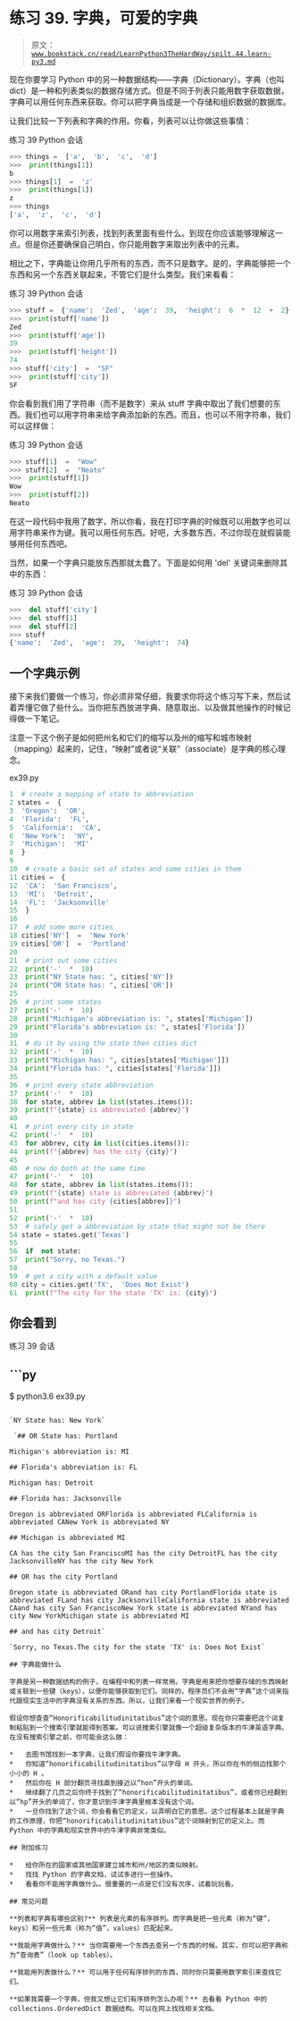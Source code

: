 # 练习 39\. 字典，可爱的字典

> 原文：[`www.bookstack.cn/read/LearnPython3TheHardWay/spilt.44.learn-py3.md`](https://www.bookstack.cn/read/LearnPython3TheHardWay/spilt.44.learn-py3.md)

现在你要学习 Python 中的另一种数据结构——字典（Dictionary）。字典（也叫 dict）是一种和列表类似的数据存储方式。但是不同于列表只能用数字获取数据，字典可以用任何东西来获取。你可以把字典当成是一个存储和组织数据的数据库。

让我们比较一下列表和字典的作用。你看，列表可以让你做这些事情：

练习 39 Python 会话

```py
>>> things =  ['a',  'b',  'c',  'd']
>>>  print(things[1])
b
>>> things[1]  =  'z'
>>>  print(things[1])
z
>>> things
['a',  'z',  'c',  'd']
```

你可以用数字来索引列表，找到列表里面有些什么。到现在你应该能够理解这一点。但是你还要确保自己明白，你只能用数字来取出列表中的元素。

相比之下，字典能让你用几乎所有的东西，而不只是数字。是的，字典能够把一个东西和另一个东西关联起来，不管它们是什么类型。我们来看看：

练习 39 Python 会话

```py
>>> stuff =  {'name':  'Zed',  'age':  39,  'height':  6  *  12  +  2}
>>>  print(stuff['name'])
Zed
>>>  print(stuff['age'])
39
>>>  print(stuff['height'])
74
>>> stuff['city']  =  "SF"
>>>  print(stuff['city'])
SF
```

你会看到我们用了字符串（而不是数字）来从 stuff 字典中取出了我们想要的东西。我们也可以用字符串来给字典添加新的东西。而且，也可以不用字符串，我们可以这样做：

练习 39 Python 会话

```py
>>> stuff[1]  =  "Wow"
>>> stuff[2]  =  "Neato"
>>>  print(stuff[1])
Wow
>>>  print(stuff[2])
Neato
```

在这一段代码中我用了数字，所以你看，我在打印字典的时候既可以用数字也可以用字符串来作为键。我可以用任何东西。好吧，大多数东西，不过你现在就假装能够用任何东西吧。

当然，如果一个字典只能放东西那就太蠢了。下面是如何用 'del' 关键词来删除其中的东西：

练习 39 Python 会话

```py
>>>  del stuff['city']
>>>  del stuff[1]
>>>  del stuff[2]
>>> stuff
{'name':  'Zed',  'age':  39,  'height':  74}
```

## 一个字典示例

接下来我们要做一个练习，你必须非常仔细，我要求你将这个练习写下来，然后试着弄懂它做了些什么。当你把东西放进字典、随意取出、以及做其他操作的时候记得做一下笔记。

注意一下这个例子是如何把州名和它们的缩写以及州的缩写和城市映射（mapping）起来的，记住，“映射”或者说“关联”（associate）是字典的核心理念。

ex39.py

```py
1  # create a mapping of state to abbreviation
2 states =  {
3  'Oregon':  'OR',
4  'Florida':  'FL',
5  'California':  'CA',
6  'New York':  'NY',
7  'Michigan':  'MI'
8  }
9
10  # create a basic set of states and some cities in them
11 cities =  {
12  'CA':  'San Francisco',
13  'MI':  'Detroit',
14  'FL':  'Jacksonville'
15  }
16
17  # add some more cities
18 cities['NY']  =  'New York'
19 cities['OR']  =  'Portland'
20
21  # print out some cities
22  print('-'  *  10)
23  print("NY State has: ", cities['NY'])
24  print("OR State has: ", cities['OR'])
25
26  # print some states
27  print('-'  *  10)
28  print("Michigan's abbreviation is: ", states['Michigan'])
29  print("Florida's abbreviation is: ", states['Florida'])
30
31  # do it by using the state then cities dict
32  print('-'  *  10)
33  print("Michigan has: ", cities[states['Michigan']])
34  print("Florida has: ", cities[states['Florida']])
35
36  # print every state abbreviation
37  print('-'  *  10)
38  for state, abbrev in list(states.items()):
39  print(f"{state} is abbreviated {abbrev}")
40
41  # print every city in state
42  print('-'  *  10)
43  for abbrev, city in list(cities.items()):
44  print(f"{abbrev} has the city {city}")
45
46  # now do both at the same time
47  print('-'  *  10)
48  for state, abbrev in list(states.items()):
49  print(f"{state} state is abbreviated {abbrev}")
50  print(f"and has city {cities[abbrev]}")
51
52  print('-'  *  10)
53  # safely get a abbreviation by state that might not be there
54 state = states.get('Texas')
55
56  if  not state:
57  print("Sorry, no Texas.")
58
59  # get a city with a default value
60 city = cities.get('TX',  'Does Not Exist')
61  print(f"The city for the state 'TX' is: {city}")
```

## 你会看到

练习 39 会话

##  ```py
$ python3.6 ex39.py
``` 

`NY State has: New York`

 `## OR State has: Portland

Michigan's abbreviation is: MI

## Florida's abbreviation is: FL

Michigan has: Detroit

## Florida has: Jacksonville

Oregon is abbreviated ORFlorida is abbreviated FLCalifornia is abbreviated CANew York is abbreviated NY

## Michigan is abbreviated MI

CA has the city San FranciscoMI has the city DetroitFL has the city JacksonvilleNY has the city New York

## OR has the city Portland

Oregon state is abbreviated ORand has city PortlandFlorida state is abbreviated FLand has city JacksonvilleCalifornia state is abbreviated CAand has city San FranciscoNew York state is abbreviated NYand has city New YorkMichigan state is abbreviated MI

## and has city Detroit` 

`Sorry, no Texas.The city for the state 'TX' is: Does Not Exist`

## 字典能做什么

字典是另一种数据结构的例子，在编程中和列表一样常用。字典是用来把你想要存储的东西映射或关联到一些键（keys），以便你能够获取到它们。同样的，程序员们不会用“字典”这个词来指代跟现实生活中的字典没有关系的东西。所以，让我们来看一个现实世界的例子。

假设你想查查“Honorificabilitudinitatibus”这个词的意思。现在你只需要把这个词复制粘贴到一个搜索引擎就能得到答案。可以说搜索引擎就像一个超级复杂版本的牛津英语字典。在没有搜索引擎之前，你可能会这么做：

*   去图书馆找到一本字典，让我们假设你要找牛津字典。
*   你知道“honorificabilitudinitatibus”以字母 H 开头，所以你在书的侧边找那个小小的 H 。
*   然后你在 H 部分翻页寻找直到接近以“hon”开头的单词。
*   继续翻了几页之后你终于找到了“honorificabilitudinitatibus”，或者你已经翻到以“hp”开头的单词了，你才意识到牛津字典里根本没有这个词。
*   一旦你找到了这个词，你会看看它的定义，以弄明白它的意思。这个过程基本上就是字典的工作原理，你把“honorificabilitudinitatibus”这个词映射到它的定义上。而 Python 中的字典和现实世界中的牛津字典非常类似。

## 附加练习

*   给你所在的国家或其他国家建立城市和州/地区的类似映射。
*   找找 Python 的字典文档，试试多进行一些操作。
*   看看你不能用字典做什么。很重要的一点是它们没有次序，试着玩玩看。

## 常见问题

**列表和字典有哪些区别?** 列表是元素的有序排列。而字典是把一些元素（称为“键”，keys）和另一些元素（称为“值”，values）匹配起来。

**我能用字典做什么？** 当你需要用一个东西去查另一个东西的时候。其实，你可以把字典称为“查询表”（look up tables）。

**我能用列表做什么？** 可以用于任何有序排列的东西，同时你只需要用数字索引来查找它们。

**如果我需要一个字典，但我又想让它们有序排列怎么办呢？** 去看看 Python 中的 collections.OrderedDict 数据结构。可以在网上找找相关文档。